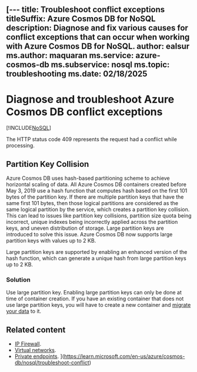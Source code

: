 [---
title: Troubleshoot conflict exceptions
titleSuffix: Azure Cosmos DB for NoSQL
description: Diagnose and fix various causes for conflict exceptions that can occur when working with Azure Cosmos DB for NoSQL.
author: ealsur
ms.author: maquaran
ms.service: azure-cosmos-db
ms.subservice: nosql
ms.topic: troubleshooting
ms.date: 02/18/2025
---

# Diagnose and troubleshoot Azure Cosmos DB conflict exceptions

[!INCLUDE[NoSQL](../includes/appliesto-nosql.md)]

The HTTP status code 409 represents the request had a conflict while processing.

## Partition Key Collision

Azure Cosmos DB uses hash-based partitioning scheme to achieve horizontal scaling of data. All Azure Cosmos DB containers created before May 3, 2019 use a hash function that computes hash based on the first 101 bytes of the partition key. If there are multiple partition keys that have the same first 101 bytes, then those logical partitions are considered as the same logical partition by the service, which creates a partition key collision. This can lead to issues like partition key collisions, partition size quota being incorrect, unique indexes being incorrectly applied across the partition keys, and uneven distribution of storage. Large partition keys are introduced to solve this issue. Azure Cosmos DB now supports large partition keys with values up to 2 KB.
 
Large partition keys are supported by enabling an enhanced version of the hash function, which can generate a unique hash from large partition keys up to 2 KB. 

### Solution

Use large partition key. Enabling large partition keys can only be done at time of container creation. If you have an existing container that does not use large partition keys, you will have to create a new container and [migrate your data](container-copy.md) to it.

## Related content

- [IP Firewall](../how-to-configure-firewall.md).
- [Virtual networks](../how-to-configure-vnet-service-endpoint.md).
- [Private endpoints](../how-to-configure-private-endpoints.md).
](https://learn.microsoft.com/en-us/azure/cosmos-db/nosql/troubleshoot-conflict)